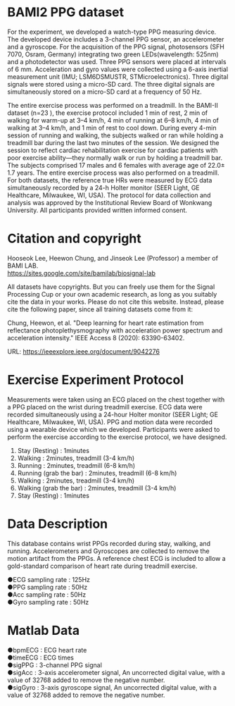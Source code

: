 # BAMI2 PPG dataset

For the experiment, we developed a watch-type PPG measuring device. The developed device includes a 3-channel PPG sensor, an accelerometer and a gyroscope. For the acquisition of the PPG signal, photosensors (SFH 7070, Osram, Germany) integrating two green LEDs(wavelength: 525nm) and a photodetector was used. Three PPG sensors were placed at intervals of 6 mm. Acceleration and gyro values were collected using a 6-axis inertial measurement unit (IMU; LSM6DSMUSTR, STMicroelectronics). Three digital signals were stored using a micro-SD card. The three digital signals are simultaneously stored on a micro-SD card at a frequency of 50 Hz.

The entire exercise process was performed on a treadmill. In the BAMI-II dataset (n=23 ), the exercise protocol included 1 min of rest, 2 min of walking for warm-up at 3–4 km/h, 4 min of running at 6–8 km/h, 4 min of walking at 3–4 km/h, and 1 min of rest to cool down. During every 4-min session of running and walking, the subjects walked or ran while holding a treadmill bar during the last two minutes of the session. We designed the session to reflect cardiac rehabilitation exercise for cardiac patients with poor exercise ability—they normally walk or run by holding a treadmill bar. The subjects comprised 17 males and 6 females with average age of 22.0± 1.7 years. The entire exercise process was also performed on a treadmill. For both datasets, the reference true HRs were measured by ECG data simultaneously recorded by a 24-h Holter monitor (SEER Light, GE Healthcare, Milwaukee, WI, USA). The protocol for data collection and analysis was approved by the Institutional Review Board of Wonkwang University. All participants provided written informed consent.

Citation and copyright 
==================================================
Hooseok Lee, Heewon Chung, and Jinseok Lee (Professor) a member of BAMI LAB.   
https://sites.google.com/site/bamilab/biosignal-lab   

All datasets have copyrights. But you can freely use them for the Signal Processing Cup or your own academic research, as long as you suitably cite the data in your works. Please do not cite this website. Instead, please cite the following paper, since all training datasets come from it: 

Chung, Heewon, et al. "Deep learning for heart rate estimation from reflectance photoplethysmography with acceleration power spectrum and acceleration intensity." IEEE Access 8 (2020): 63390-63402.

URL: https://ieeexplore.ieee.org/document/9042276

Exercise Experiment Protocol
==================================================
Measurements were taken using an ECG placed on the chest together with a PPG placed on the wrist during treadmill exercise. ECG data were recorded simultaneously using a 24-hour Holter monitor (SEER Light; GE Healthcare, Milwaukee, WI, USA). PPG and motion data were recorded using a wearable device which we developed. Participants were asked to perform the exercise according to the exercise protocol, we have designed. 
  1) Stay (Resting)         : 1minutes
  2) Walking                : 2minutes, treadmill (3-4 km/h)
  3) Running                : 2minutes, treadmill (6-8 km/h)
  4) Running (grab the bar) : 2minutes, treadmill (6-8 km/h)
  5) Walking                : 2minutes, treadmill (3-4 km/h)
  6) Walking (grab the bar) : 2minutes, treadmill (3-4 km/h)
  7) Stay (Resting)         : 1minutes


Data Description
==================================================
This database contains wrist PPGs recorded during stay, walking, and running.
Accelerometers and Gyroscopes are collected to remove the motion artifact from the PPGs.
A reference chest ECG is included to allow a gold-standard comparison of heart rate during treadmill exercise.

●ECG sampling rate : 125Hz   
●PPG sampling rate : 50Hz  
●Acc sampling rate : 50Hz  
●Gyro sampling rate : 50Hz   

Matlab Data
==================================================
●bpmECG    : ECG heart rate   
●timeECG   : ECG times  
●sigPPG    : 3-channel PPG signal   
●sigAcc    : 3-axis accelerometer signal, An uncorrected digital value, with a value of 32768 added to remove the negative number.   
●sigGyro   : 3-axis gyroscope signal,  An uncorrected digital value, with a value of 32768 added to remove the negative number.    
